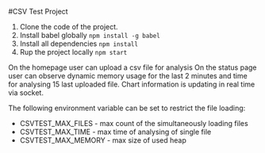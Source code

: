#CSV Test Project

1. Clone the code of the project.
2. Install babel globally `npm install -g babel`
3. Install all dependencies `npm install`
4. Rup the project locally `npm start`

On the homepage user can upload a csv file for analysis
On the status page user can observe dynamic memory usage for the last 2 minutes and time for analysing 15 last uploaded file.
Chart information is updating in real time via socket.

The following environment variable can be set to restrict the file loading:
- CSVTEST_MAX_FILES - max count of the simultaneously loading files
- CSVTEST_MAX_TIME - max time of analysing of single file
- CSVTEST_MAX_MEMORY - max size of used heap
